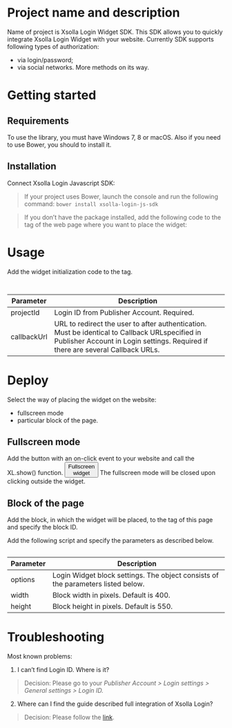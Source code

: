 # Project name and description #
Name of project is Xsolla Login Widget SDK.
This SDK allows you to quickly integrate Xsolla Login Widget with your website.
Currently SDK supports following types of authorization:
*	via login/password;
*	via social networks.
More methods on its way.

# Getting started

## Requirements
To use the library, you must have Windows 7, 8 or macOS. 
Also if you need to use Bower, you should to install it.  

## Installation

Connect Xsolla Login Javascript SDK:
> If your project uses Bower, launch the console and run the following command:
<code>bower install xsolla-login-js-sdk</code>

> If you don’t have the package installed, add the following code to the <head> tag of the web page where you want to place the widget:
<code><script src="https://cdn.xsolla.net/xsolla-login-widget/sdk/2.1.1/xl.min.js"></script></code>

# Usage
Add the widget initialization code to the <body> tag.
<pre><code>    <script type="text/javascript">
    XL.init({
       projectId: '{Login ID}',
       callbackUrl: '{callbackUrl}'
    });
    </script></code></pre>
 
Parameter | Description |
--------- | ----------- |
projectId | Login ID from Publisher Account. Required. |
callbackUrl | URL to redirect the user to after authentication. Must be identical to Callback URLspecified in Publisher Account in Login settings. Required if there are several Callback URLs. |

# Deploy #
Select the way of placing the widget on the website:
* fullscreen mode
* particular block of the page.

## Fullscreen mode ##
Add the button with an on-click event to your website and call the XL.show() function.
<code><button onclick="XL.show()">Fullscreen widget</button></code>
The fullscreen mode will be closed upon clicking outside the widget.

## Block of the page ##
Add the block, in which the widget will be placed, to the <body> tag of this page and specify the block ID.
<code><div id="xl_auth"></div></code>
Add the following script and specify the parameters as described below.
<pre><code><script type="text/javascript">
var options = {
  width: 400,
  height: 550
};
XL.AuthWidget(element_id, options);
</script></code></pre>
    
Parameter | Description |
--------- | ----------- |
options | Login Widget block settings. The object consists of the parameters listed below. |
width | Block width in pixels. Default is 400. |
height | Block height in pixels. Default is 550. |

# Troubleshooting #

Most known problems:
1.	I can’t find Login ID. Where is it?
> Decision: Please go to your *Publisher Account > Login settings > General settings > Login ID.*
2.	Where can I find the guide described full integration of Xsolla Login?
> Decision: Please follow the [link](http://developers.xsolla.com/doc/login).
